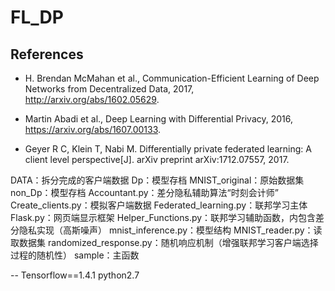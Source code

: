 # FL_DP
## References
- H. Brendan McMahan et al., Communication-Efficient Learning of Deep Networks from Decentralized Data, 2017, http://arxiv.org/abs/1602.05629.

- Martin Abadi et al., Deep Learning with Differential Privacy, 2016, https://arxiv.org/abs/1607.00133.

- Geyer R C, Klein T, Nabi M. Differentially private federated learning: A client level perspective[J]. arXiv preprint arXiv:1712.07557, 2017.

DATA：拆分完成的客户端数据
Dp：模型存档
MNIST_original：原始数据集
non_Dp：模型存档
Accountant.py：差分隐私辅助算法“时刻会计师”
Create_clients.py：模拟客户端数据
Federated_learning.py：联邦学习主体
Flask.py：网页端显示框架
Helper_Functions.py：联邦学习辅助函数，内包含差分隐私实现（高斯噪声）
mnist_inference.py：模型结构
MNIST_reader.py：读取数据集
randomized_response.py：随机响应机制（增强联邦学习客户端选择过程的随机性）
sample：主函数

-- Tensorflow==1.4.1 python2.7
